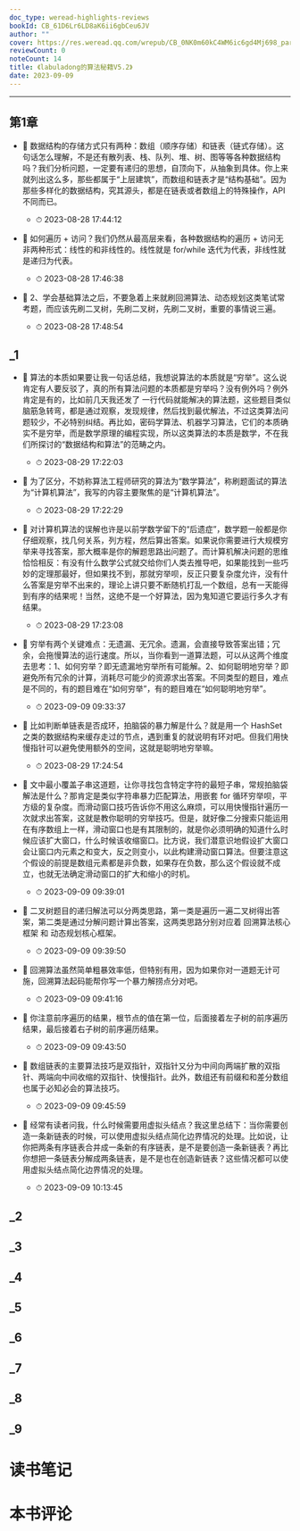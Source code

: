 ```yaml
---
doc_type: weread-highlights-reviews
bookId: CB_61D6Lr6LD8aK6ii6gbCeu6JV
author: ""
cover: https://res.weread.qq.com/wrepub/CB_0NK0m60kC4WM6ic6gd4Mj698_parsecover
reviewCount: 0
noteCount: 14
title: 《labuladong的算法秘籍V5.2》
date: 2023-09-09
---
```


---


## 第1章


- 📌 数据结构的存储⽅式只有两种：数组（顺序存储）和链表（链式存储）。这句话怎么理解，不是还有散列表、栈、队列、堆、树、图等等各种数据结构吗？我们分析问题，⼀定要有递归的思想，⾃顶向下，从抽象到具体。你上来就列出这么多，那些都属于“上层建筑”，⽽数组和链表才是“结构基础”。因为那些多样化的数据结构，究其源头，都是在链表或者数组上的特殊操作，API 不同⽽已。 
    - ⏱ 2023-08-28 17:44:12 

- 📌 如何遍历 + 访问？我们仍然从最⾼层来看，各种数据结构的遍历 + 访问⽆⾮两种形式：线性的和⾮线性的。线性就是 for/while 迭代为代表，⾮线性就是递归为代表。 
    - ⏱ 2023-08-28 17:46:38 

- 📌 2、学会基础算法之后，不要急着上来就刷回溯算法、动态规划这类笔试常考题，⽽应该先刷⼆叉树，先刷⼆叉树，先刷⼆叉树，重要的事情说三遍。 
    - ⏱ 2023-08-28 17:48:54 
## _1


- 📌 算法的本质如果要让我⼀句话总结，我想说算法的本质就是“穷举”。这么说肯定有⼈要反驳了，真的所有算法问题的本质都是穷举吗？没有例外吗？例外肯定是有的，⽐如前⼏天我还发了 ⼀⾏代码就能解决的算法题，这些题⽬类似脑筋急转弯，都是通过观察，发现规律，然后找到最优解法，不过这类算法问题较少，不必特别纠结。再⽐如，密码学算法、机器学习算法，它们的本质确实不是穷举，⽽是数学原理的编程实现，所以这类算法的本质是数学，不在我们所探讨的“数据结构和算法”的范畴之内。 
    - ⏱ 2023-08-29 17:22:03 

- 📌 为了区分，不妨称算法⼯程师研究的算法为“数学算法”，称刷题⾯试的算法为“计算机算法”，我写的内容主要聚焦的是“计算机算法”。 
    - ⏱ 2023-08-29 17:22:29 

- 📌 对计算机算法的误解也许是以前学数学留下的“后遗症”，数学题⼀般都是你仔细观察，找⼏何关系，列⽅程，然后算出答案。如果说你需要进⾏⼤规模穷举来寻找答案，那⼤概率是你的解题思路出问题了。⽽计算机解决问题的思维恰恰相反：有没有什么数学公式就交给你们⼈类去推导吧，如果能找到⼀些巧妙的定理那最好，但如果找不到，那就穷举呗，反正只要复杂度允许，没有什么答案是穷举不出来的，理论上讲只要不断随机打乱⼀个数组，总有⼀天能得到有序的结果呢！当然，这绝不是⼀个好算法，因为⻤知道它要运⾏多久才有结果。 
    - ⏱ 2023-08-29 17:23:08 

- 📌 穷举有两个关键难点：⽆遗漏、⽆冗余。遗漏，会直接导致答案出错；冗余，会拖慢算法的运⾏速度。所以，当你看到⼀道算法题，可以从这两个维度去思考：1、如何穷举？即⽆遗漏地穷举所有可能解。2、如何聪明地穷举？即避免所有冗余的计算，消耗尽可能少的资源求出答案。不同类型的题⽬，难点是不同的，有的题⽬难在“如何穷举”，有的题⽬难在“如何聪明地穷举”。 
    - ⏱ 2023-09-09 09:33:37 

- 📌 ⽐如判断单链表是否成环，拍脑袋的暴⼒解是什么？就是⽤⼀个 HashSet 之类的数据结构来缓存⾛过的节点，遇到重复的就说明有环对吧。但我们⽤快慢指针可以避免使⽤额外的空间，这就是聪明地穷举嘛。 
    - ⏱ 2023-08-29 17:24:54 

- 📌 ⽂中最⼩覆盖⼦串这道题，让你寻找包含特定字符的最短⼦串，常规拍脑袋解法是什么？那肯定是类似字符串暴⼒匹配算法，⽤嵌套 for 循环穷举呗，平⽅级的复杂度。⽽滑动窗⼝技巧告诉你不⽤这么麻烦，可以⽤快慢指针遍历⼀次就求出答案，这就是教你聪明的穷举技巧。但是，就好像⼆分搜索只能运⽤在有序数组上⼀样，滑动窗⼝也是有其限制的，就是你必须明确的知道什么时候应该扩⼤窗⼝，什么时候该收缩窗⼝。⽐⽅说，我们潜意识地假设扩⼤窗⼝会让窗⼝内元素之和变⼤，反之则变⼩，以此构建滑动窗⼝算法。但要注意这个假设的前提是数组元素都是⾮负数，如果存在负数，那么这个假设就不成⽴，也就⽆法确定滑动窗⼝的扩⼤和缩⼩的时机。 
    - ⏱ 2023-09-09 09:39:01 

- 📌 ⼆叉树题⽬的递归解法可以分两类思路，第⼀类是遍历⼀遍⼆叉树得出答案，第⼆类是通过分解问题计算出答案，这两类思路分别对应着 回溯算法核⼼框架 和 动态规划核⼼框架。 
    - ⏱ 2023-09-09 09:39:50 

- 📌 回溯算法虽然简单粗暴效率低，但特别有⽤，因为如果你对⼀道题⽆计可施，回溯算法起码能帮你写⼀个暴⼒解捞点分对吧。 
    - ⏱ 2023-09-09 09:41:16 

- 📌 你注意前序遍历的结果，根节点的值在第⼀位，后⾯接着左⼦树的前序遍历结果，最后接着右⼦树的前序遍历结果。 
    - ⏱ 2023-09-09 09:43:50 

- 📌 数组链表的主要算法技巧是双指针，双指针⼜分为中间向两端扩散的双指针、两端向中间收缩的双指针、快慢指针。此外，数组还有前缀和和差分数组也属于必知必会的算法技巧。 
    - ⏱ 2023-09-09 09:45:59 

- 📌 经常有读者问我，什么时候需要⽤虚拟头结点？我这⾥总结下：当你需要创造⼀条新链表的时候，可以使⽤虚拟头结点简化边界情况的处理。⽐如说，让你把两条有序链表合并成⼀条新的有序链表，是不是要创造⼀条新链表？再⽐你想把⼀条链表分解成两条链表，是不是也在创造新链表？这些情况都可以使⽤虚拟头结点简化边界情况的处理。 
    - ⏱ 2023-09-09 10:13:45 
## _2

## _3

## _4

## _5

## _6

## _7

## _8

## _9


# 读书笔记


# 本书评论
